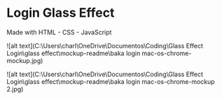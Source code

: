 # Login Glass Effect

Made with HTML - CSS - JavaScript

![alt text](C:\Users\charl\OneDrive\Documentos\Coding\Glass Effect Login\glass effect\mockup-readme\baka login mac-os-chrome-mockup.jpg)

![alt text](C:\Users\charl\OneDrive\Documentos\Coding\Glass Effect Login\glass effect\mockup-readme\baka login mac-os-chrome-mockup 2.jpg)
